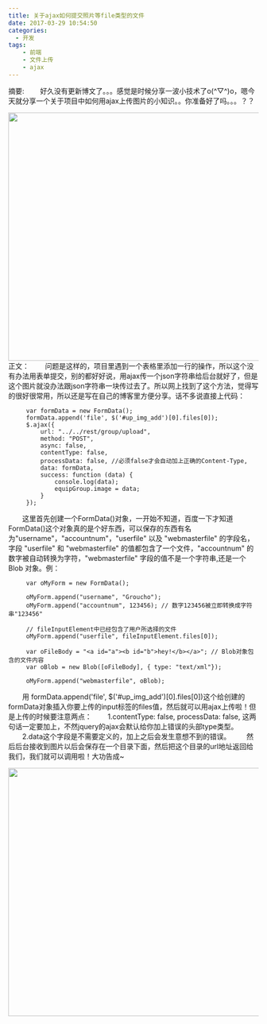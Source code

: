 ```yaml
---
title: 关于ajax如何提交照片等file类型的文件
date: 2017-03-29 10:54:50
categories:
  - 开发
tags:
    - 前端
    - 文件上传
    - ajax
---
```

摘要:
    　　好久没有更新博文了。。。感觉是时候分享一波小技术了o(^▽^)o，嗯今天就分享一个关于项目中如何用ajax上传图片的小知识。。你准备好了吗。。。？？
    <div align=center>
    <img src="../../../../img/2017-3/6aa2976egx6CHgSChhS88&690.jpg" width="700" height="500" />
    </div>
    <!-- more -->
正文：
    　　问题是这样的，项目里遇到一个表格里添加一行的操作，所以这个没有办法用表单提交，别的都好好说，用ajax传一个json字符串给后台就好了，但是这个图片就没办法跟json字符串一块传过去了。所以网上找到了这个方法，觉得写的很好很常用，所以还是写在自己的博客里方便分享。话不多说直接上代码：
```
     var formData = new FormData();
     formData.append('file', $('#up_img_add')[0].files[0]);
     $.ajax({
         url: "../../rest/group/upload",
         method: "POST",
         async: false,
         contentType: false,
         processData: false, //必须false才会自动加上正确的Content-Type,
         data: formData,
         success: function (data) {
             console.log(data);
             equipGroup.image = data;
         }
     });

```
　　这里首先创建一个FormData()对象，一开始不知道，百度一下才知道FormData()这个对象真的是个好东西，可以保存的东西有名为"username"，"accountnum"，"userfile" 以及 "webmasterfile" 的字段名，字段 "userfile" 和 "webmasterfile" 的值都包含了一个文件，"accountnum" 的数字被自动转换为字符，"webmasterfile" 字段的值不是一个字符串,还是一个 Blob 对象。例：
```
     var oMyForm = new FormData();

     oMyForm.append("username", "Groucho");
     oMyForm.append("accountnum", 123456); // 数字123456被立即转换成字符串"123456"

     // fileInputElement中已经包含了用户所选择的文件
     oMyForm.append("userfile", fileInputElement.files[0]);

     var oFileBody = "<a id="a"><b id="b">hey!</b></a>"; // Blob对象包含的文件内容
     var oBlob = new Blob([oFileBody], { type: "text/xml"});

     oMyForm.append("webmasterfile", oBlob);
```
　　用 formData.append('file', $('#up_img_add')[0].files[0])这个给创建的formData对象插入你要上传的input标签的files值，然后就可以用ajax上传啦！但是上传的时候要注意两点：
　　1.contentType: false, processData: false, 这两句话一定要加上，不然jquery的ajax会默认给你加上错误的头部type类型。
　　2.data这个字段是不需要定义的，加上之后会发生意想不到的错误。
　　然后后台接收到图片以后会保存在一个目录下面，然后把这个目录的url地址返回给我们，我们就可以调用啦！大功告成~
　　<div align=center>
    <img src="../../../../img/2017-3/ChMkJlcZuB-ILohjABj4B9nSpLsAAQZdAG1MEUAGPgf978.jpg" width="700" height="500" />
    </div>
